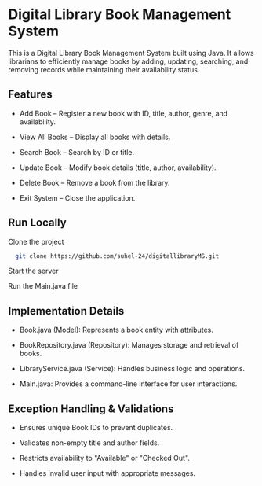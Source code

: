 
# Digital Library Book Management System

This is a Digital Library Book Management System built using Java. It allows librarians to efficiently manage books by adding, updating, searching, and removing records while maintaining their availability status.


## Features

- Add Book – Register a new book with ID, title, author, genre, and availability.

- View All Books – Display all books with details.

- Search Book – Search by ID or title.

- Update Book – Modify book details (title, author, availability).

- Delete Book – Remove a book from the library.

- Exit System – Close the application.


## Run Locally

Clone the project

```bash
  git clone https://github.com/suhel-24/digitallibraryMS.git
```


Start the server

Run the Main.java file



## Implementation Details


- Book.java (Model): Represents a book entity with attributes.

- BookRepository.java (Repository): Manages storage and retrieval of books.

- LibraryService.java (Service): Handles business logic and operations.

- Main.java: Provides a command-line interface for user interactions.



## Exception Handling & Validations

- Ensures unique Book IDs to prevent duplicates.

- Validates non-empty title and author fields.

- Restricts availability to "Available" or "Checked Out".

- Handles invalid user input with appropriate messages.

